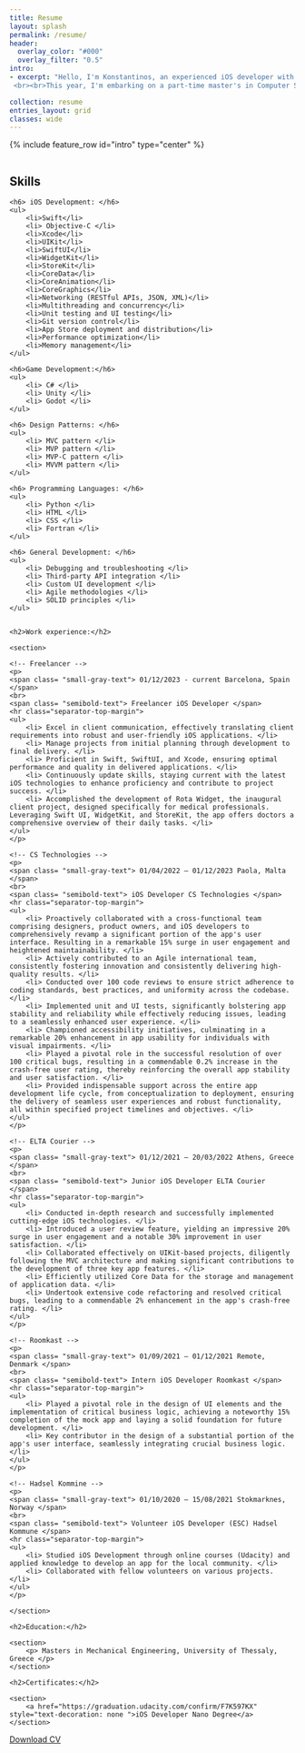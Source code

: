 ```yaml
---
title: Resume
layout: splash
permalink: /resume/
header:
  overlay_color: "#000"
  overlay_filter: "0.5"
intro: 
- excerpt: "Hello, I'm Konstantinos, an experienced iOS developer with a master's degree in mechanical engineering. I bring two years of professional expertise, coupled with an additional year of voluntary contributions to mobile app development. 
 <br><br>This year, I'm embarking on a part-time master's in Computer Science to further elevate my software engineering proficiency. Committed to delivering top-quality products, I stay updated on the latest iOS technologies and thrive as a collaborative team player."

collection: resume
entries_layout: grid
classes: wide
---
```

{% include feature_row id="intro" type="center" %}


<div class="two-column-layout normal-text-size">
  <div class="column left-column">
  <div class="rounded-div">
    <!-- Left column content -->
    <h2> Skills </h2>
    
    <h6> iOS Development: </h6>
    <ul>
        <li>Swift</li>
        <li> Objective-C </li>
        <li>Xcode</li>
        <li>UIKit</li>
        <li>SwiftUI</li>
        <li>WidgetKit</li>
        <li>StoreKit</li>
        <li>CoreData</li>
        <li>CoreAnimation</li>
        <li>CoreGraphics</li>
        <li>Networking (RESTful APIs, JSON, XML)</li>
        <li>Multithreading and concurrency</li>
        <li>Unit testing and UI testing</li>
        <li>Git version control</li>
        <li>App Store deployment and distribution</li>
        <li>Performance optimization</li>
        <li>Memory management</li>
    </ul>
    
    <h6>Game Development:</h6>
    <ul>
        <li> C# </li>
        <li> Unity </li>
        <li> Godot </li>
    </ul>
    
    <h6> Design Patterns: </h6>
    <ul>
        <li> MVC pattern </li>
        <li> MVP pattern </li>
        <li> MVP-C pattern </li>
        <li> MVVM pattern </li>
    </ul>
    
    <h6> Programming Languages: </h6>
    <ul>
        <li> Python </li>
        <li> HTML </li>
        <li> CSS </li>
        <li> Fortran </li>
    </ul>
    
    <h6> General Development: </h6>
    <ul>
        <li> Debugging and troubleshooting </li>
        <li> Third-party API integration </li>
        <li> Custom UI development </li>
        <li> Agile methodologies </li>
        <li> SOLID principles </li>
    </ul>


  </div>
  </div>
  <div class="column right-column">
    <!-- Right column content -->
        
    <h2>Work experience:</h2>
    
    <section>
    
    <!-- Freelancer -->
    <p>
    <span class= "small-gray-text"> 01/12/2023 - current Barcelona, Spain </span>
    <br>
    <span class= "semibold-text"> Freelancer iOS Developer </span>
    <hr class="separator-top-margin"> 
    <ul>
        <li> Excel in client communication, effectively translating client requirements into robust and user-friendly iOS applications. </li>
        <li> Manage projects from initial planning through development to final delivery. </li>
        <li> Proficient in Swift, SwiftUI, and Xcode, ensuring optimal performance and quality in delivered applications. </li>
        <li> Continuously update skills, staying current with the latest iOS technologies to enhance proficiency and contribute to project success. </li>
        <li> Accomplished the development of Rota Widget, the inaugural client project, designed specifically for medical professionals. Leveraging Swift UI, WidgetKit, and StoreKit, the app offers doctors a comprehensive overview of their daily tasks. </li>
    </ul>
    </p>
    
    <!-- CS Technologies -->
    <p>
    <span class= "small-gray-text"> 01/04/2022 – 01/12/2023 Paola, Malta </span>
    <br>
    <span class= "semibold-text"> iOS Developer CS Technologies </span>
    <hr class="separator-top-margin"> 
    <ul>
        <li> Proactively collaborated with a cross-functional team comprising designers, product owners, and iOS developers to comprehensively revamp a significant portion of the app's user interface. Resulting in a remarkable 15% surge in user engagement and heightened maintainability. </li>
        <li> Actively contributed to an Agile international team, consistently fostering innovation and consistently delivering high-quality results. </li>
        <li> Conducted over 100 code reviews to ensure strict adherence to coding standards, best practices, and uniformity across the codebase. </li>
        <li> Implemented unit and UI tests, significantly bolstering app stability and reliability while effectively reducing issues, leading to a seamlessly enhanced user experience. </li>
        <li> Championed accessibility initiatives, culminating in a remarkable 20% enhancement in app usability for individuals with visual impairments. </li>
        <li> Played a pivotal role in the successful resolution of over 100 critical bugs, resulting in a commendable 0.2% increase in the crash-free user rating, thereby reinforcing the overall app stability and user satisfaction. </li>
        <li> Provided indispensable support across the entire app development life cycle, from conceptualization to deployment, ensuring the delivery of seamless user experiences and robust functionality, all within specified project timelines and objectives. </li>
    </ul>
    </p>
    
    <!-- ELTA Courier -->
    <p>
    <span class= "small-gray-text"> 01/12/2021 – 20/03/2022 Athens, Greece </span>
    <br>
    <span class= "semibold-text"> Junior iOS Developer ELTA Courier </span>
    <hr class="separator-top-margin"> 
    <ul>
        <li> Conducted in-depth research and successfully implemented cutting-edge iOS technologies. </li>
        <li> Introduced a user review feature, yielding an impressive 20% surge in user engagement and a notable 30% improvement in user satisfaction. </li>
        <li> Collaborated effectively on UIKit-based projects, diligently following the MVC architecture and making significant contributions to the development of three key app features. </li>
        <li> Efficiently utilized Core Data for the storage and management of application data. </li>
        <li> Undertook extensive code refactoring and resolved critical bugs, leading to a commendable 2% enhancement in the app's crash-free rating. </li>
    </ul>
    </p>
    
    <!-- Roomkast -->
    <p>
    <span class= "small-gray-text"> 01/09/2021 – 01/12/2021 Remote, Denmark </span>
    <br>
    <span class= "semibold-text"> Intern iOS Developer Roomkast </span>
    <hr class="separator-top-margin"> 
    <ul>
        <li> Played a pivotal role in the design of UI elements and the implementation of critical business logic, achieving a noteworthy 15% completion of the mock app and laying a solid foundation for future development. </li>
        <li> Key contributor in the design of a substantial portion of the app's user interface, seamlessly integrating crucial business logic. </li>
    </ul>
    </p>
    
    <!-- Hadsel Kommine -->
    <p>
    <span class= "small-gray-text"> 01/10/2020 – 15/08/2021 Stokmarknes, Norway </span>
    <br>
    <span class= "semibold-text"> Volunteer iOS Developer (ESC) Hadsel Kommune </span>
    <hr class="separator-top-margin"> 
    <ul>
        <li> Studied iOS Development through online courses (Udacity) and applied knowledge to develop an app for the local community. </li>
        <li> Collaborated with fellow volunteers on various projects. </li>
    </ul>
    </p>
    
    </section>
    
    <h2>Education:</h2>
    
    <section>
        <p> Masters in Mechanical Engineering, University of Thessaly, Greece </p>
    </section>
    
    <h2>Certificates:</h2>
    
    <section>
        <a href="https://graduation.udacity.com/confirm/F7K597KX" style="text-decoration: none ">iOS Developer Nano Degree</a>
    </section>
   
  </div>
</div>

<div class="center-text padding-top-bottom">
<a href="/assets/KonstantinosLeivaditisCV.pdf" download="/KonstantinosLeivaditisCV.pdf" class="download-button">
  Download CV
</a>
</div>
